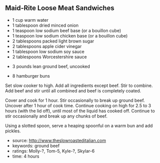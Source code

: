 Maid-Rite Loose Meat Sandwiches
-------------------------------

- 1 cup warm water
- 1 tablespoon dried minced onion
- 1 teaspoon low sodium beef base (or a bouillon cube)
- 1 teaspoon low sodium chicken base (or a bouillon cube)
- 2 tablespoons packed light brown sugar
- 2 tablespoons apple cider vinegar
- 1 tablespoon low sodium soy sauce
- 2 tablespoons Worcestershire sauce
<!-- -->
- 3 pounds lean ground beef, uncooked
<!-- -->
- 8 hamburger buns

Set slow cooker to high.  Add all ingredients except beef.  Stir to
combine.  Add beef and stir until all combined and beef is completely
coated.

Cover and cook for 1 hour.  Stir occasionally to break up ground beef.
Uncover after 1 hour of cook time.  Continue cooking on high for 2.5
to 3 hours (with the lid off), until most of the liquid has cooked
off.  Continue to stir occasionally and break up any chunks of beef.

Using a slotted spoon, serve a heaping spoonful on a warm bun and add
pickles.

- source: http://www.theslowroasteditalian.com
- keywords: ground beef
- ratings: Molly-?, Tom-5, Kyle-?, Skylar-6
- time: 4 hours
